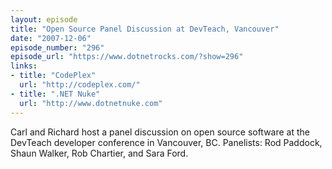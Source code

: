 ```yaml
---
layout: episode
title: "Open Source Panel Discussion at DevTeach, Vancouver"
date: "2007-12-06"
episode_number: "296"
episode_url: "https://www.dotnetrocks.com/?show=296"
links:
- title: "CodePlex"
  url: "http://codeplex.com/"
- title: ".NET Nuke"
  url: "http://www.dotnetnuke.com"
---
```


Carl and Richard host a panel discussion on open source software at the DevTeach developer conference in Vancouver, BC. Panelists: Rod Paddock, Shaun Walker, Rob Chartier, and Sara Ford.
